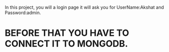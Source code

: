 In this project, you will a login page it will ask you for UserName:Akshat and Password:admin.
# BEFORE THAT YOU HAVE TO CONNECT IT TO MONGODB.
